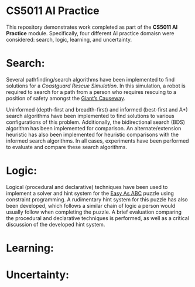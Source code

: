 # CS5011 AI Practice

This repository demonstrates work completed as part of the **CS5011 AI Practice** module.
Specifically, four different AI practice domaisn were considered: search, logic, learning, and uncertainty.

# Search:

Several pathfinding/search algorithms have been implemented to find solutions for a _Coastguard Rescue Simulation_. 
In this simulation, a robot is required to search for a path from a person who requires rescuing to a position of safety amongst the [Giant’s Causeway](https://en.wikipedia.org/wiki/Giant%27s_Causeway).

Uninformed (depth-first and breadth-first) and informed (best-first and A*) search algorithms have been implemented to find solutions to various configurations of this problem. 
Additionally, the bidirectional search (BDS) algorithm has been implemented for comparison. 
An alternate/extension heuristic has also been implemented for heuristic comparisons with the informed search algorithms.
In all cases, experiments have been performed to evaluate and compare these search algorithms.

# Logic:

Logical (procedural and declarative) techniques have been used to implement a solver and hint system for the [Easy As ABC](http://puzzlepicnic.com/genre?id=8) puzzle using constraint programming. A rudimentary hint system for this puzzle has also been developed, which follows a similar chain of logic a person would usually follow when completing the puzzle. A brief evaluation comparing the procedural and declarative techniques is performed, as well as a critical discussion of the developed hint system.

# Learning:

# Uncertainty:

